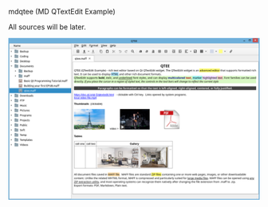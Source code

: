 mdqtee  (MD QTextEdit Example)

All sources will be later.

![mdqtee](https://raw.githubusercontent.com/md2222/mdqtee/master/mdqtee-screenshot-01.png)
